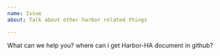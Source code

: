 ```yaml
---
name: Issue
about: Talk about other harbor related things

---
```


What can we help you?
where can i get Harbor-HA document in github?
